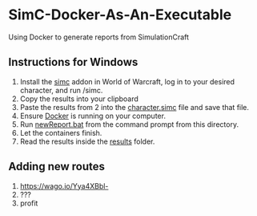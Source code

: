 # SimC-Docker-As-An-Executable
Using Docker to generate reports from SimulationCraft

## Instructions for Windows
1) Install the [simc](https://www.curseforge.com/wow/addons/simulationcraft) addon in World of Warcraft, log in to your desired character, and run /simc.
2) Copy the results into your clipboard
3) Paste the results from 2 into the [character.simc](./volume/character.simc) file and save that file.
4) Ensure [Docker](https://docs.docker.com/docker-for-windows/install/) is running on your computer.
5) Run [newReport.bat](./newReport.bat) from the command prompt from this directory.
6) Let the containers finish.
7) Read the results inside the [results](./volume/results/) folder.

## Adding new routes
1) https://wago.io/Yya4XBbl-
2) ???
3) profit
